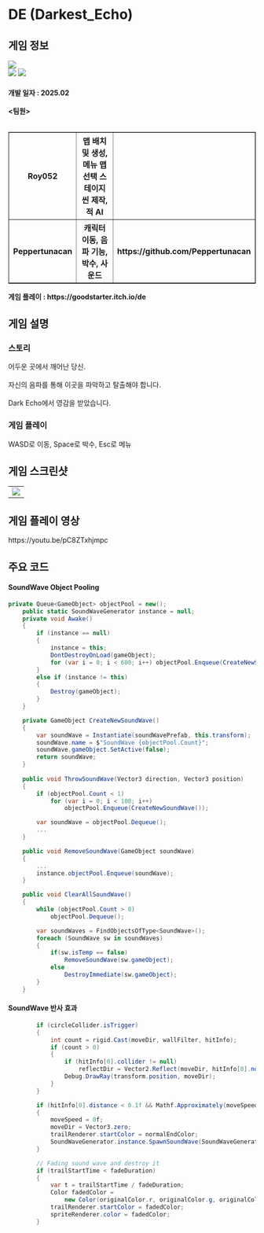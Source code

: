 # DE (Darkest_Echo)
 <div>
    <h2> 게임 정보 </h2>
    <img src = "https://img.itch.zone/aW1nLzE5OTMyMDI0LnBuZw==/315x250%23c/LM7onR.png"><br>
    <img src="https://img.shields.io/badge/Unity-yellow?style=flat-square&logo=Unity&logoColor=FFFFFF"/>
    <img src="https://img.shields.io/badge/Adventure-blue"/>
    <h4> 개발 일자 : 2025.02 <br><br>
    <팀원> <br><br>
      <table border="1">
        <tr>
          <th>
            Roy052 
          </th>
          <th>
            맵 배치 및 생성, 메뉴 맵 선택 스테이지 씬 제작, 적 AI
          </th>
          <th>
          </th>
        </tr>
        <tr> 
            <th> Peppertunacan </th>
          <th> 캐릭터 이동, 음파 기능, 박수, 사운드 </th>
          <th> https://github.com/Peppertunacan </th>
        </tr>
      </table>
    게임 플레이 : https://goodstarter.itch.io/de
  </div>
  <div>
    <h2> 게임 설명 </h2>
    <h3> 스토리 </h3>
     어두운 곳에서 깨어난 당신.<br><br>
     자신의 음파를 통해 이곳을 파악하고 탈출해야 합니다.<br><br>
     Dark Echo에서 영감을 받았습니다.
    <h3> 게임 플레이 </h3>
    WASD로 이동, Space로 박수, Esc로 메뉴
     </div>
     
  <div>
    <h2> 게임 스크린샷 </h2>
      <table>
        <td><img src = "https://img.itch.zone/aW1hZ2UvMzMxNjQwNi8xOTkzMjAyNS5wbmc=/250x600/yPSEIc.png"></td>
      </table>
  </div>
  <div>
    <h2> 게임 플레이 영상 </h2>
    https://youtu.be/pC8ZTxhjmpc
  </div>
  <div>
  </div>

   <div>
       <h2> 주요 코드 </h2>
       <h4> SoundWave Object Pooling </h4>
    </div>
    
```csharp
private Queue<GameObject> objectPool = new();
    public static SoundWaveGenerator instance = null;
    private void Awake()
    {
        if (instance == null)
        {
            instance = this;
            DontDestroyOnLoad(gameObject);
            for (var i = 0; i < 600; i++) objectPool.Enqueue(CreateNewSoundWave());
        }
        else if (instance != this)
        {
            Destroy(gameObject);
        }
    }

    private GameObject CreateNewSoundWave()
    {
        var soundWave = Instantiate(soundWavePrefab, this.transform);
        soundWave.name = $"SoundWave {objectPool.Count}";
        soundWave.gameObject.SetActive(false);
        return soundWave;
    }
    
    public void ThrowSoundWave(Vector3 direction, Vector3 position)
    {
        if (objectPool.Count < 1)
            for (var i = 0; i < 100; i++)
                objectPool.Enqueue(CreateNewSoundWave());

        var soundWave = objectPool.Dequeue();
        ...
    }

    public void RemoveSoundWave(GameObject soundWave)
    {
        ...
        instance.objectPool.Enqueue(soundWave);
    }

    public void ClearAllSoundWave()
    {
        while (objectPool.Count > 0)
            objectPool.Dequeue();

        var soundWaves = FindObjectsOfType<SoundWave>();
        foreach (SoundWave sw in soundWaves)
        {
            if(sw.isTemp == false)
                RemoveSoundWave(sw.gameObject);
            else
                DestroyImmediate(sw.gameObject);
        }
    }
```

<h4> SoundWave 반사 효과 </h4>
    </div>
    
```csharp
        if (circleCollider.isTrigger)
        {
            int count = rigid.Cast(moveDir, wallFilter, hitInfo);
            if (count > 0)
            {
                if (hitInfo[0].collider != null)
                    reflectDir = Vector2.Reflect(moveDir, hitInfo[0].normal).normalized;
                Debug.DrawRay(transform.position, moveDir);
            }
        }

        if (hitInfo[0].distance < 0.1f && Mathf.Approximately(moveSpeed, 12f))
        {
            moveSpeed = 0f;
            moveDir = Vector3.zero;
            trailRenderer.startColor = normalEndColor;
            SoundWaveGenerator.instance.SpawnSoundWave(SoundWaveGenerator.WaveType.Clapping, transform.position);
        }

        // Fading sound wave and destroy it
        if (trailStartTime < fadeDuration)
        {
            var t = trailStartTime / fadeDuration;
            Color fadedColor =
                new Color(originalColor.r, originalColor.g, originalColor.b, Mathf.Lerp(1f, 0f, t));
            trailRenderer.startColor = fadedColor;
            spriteRenderer.color = fadedColor;
        }
```
